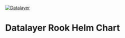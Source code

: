 [![Datalayer](https://assets.datalayer.tech/datalayer-25.svg)](https://datalayer.io)

# Datalayer Rook Helm Chart

